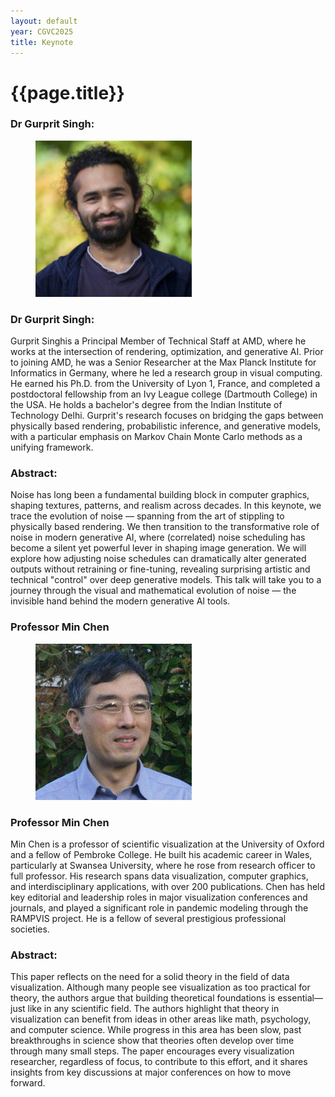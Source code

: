 ```yaml
---
layout: default
year: CGVC2025
title: Keynote
---
```


# {{page.title}}


### Dr Gurprit Singh:
<figure class="figure">
    <img src="/assets/img/CGVC2025/Singh2.jpg" class="figure-img img-fluid rounded"
        alt="Liverpool John Moores University">
    <figcaption class="figure-caption text-center">
    </figcaption>
</figure>

### Dr Gurprit Singh:
Gurprit Singhis a Principal Member of Technical Staff at AMD, where he works at the intersection of rendering, optimization, and generative AI. Prior to joining AMD, he was a Senior Researcher at the Max Planck Institute for Informatics in Germany, where he led a research group in visual computing. He earned his Ph.D. from the University of Lyon 1, France, and completed a postdoctoral fellowship from an Ivy League college (Dartmouth College) in the USA. He holds a bachelor's degree from the Indian Institute of Technology Delhi. Gurprit's research focuses on bridging the gaps between physically based rendering, probabilistic inference, and generative models, with a particular emphasis on Markov Chain Monte Carlo methods as a unifying framework.

### Abstract:
Noise has long been a fundamental building block in computer graphics, shaping textures, patterns, and realism across decades. In this keynote, we trace the evolution of noise — spanning from the art of stippling to physically based rendering. We then transition to the transformative role of noise in modern generative AI, where (correlated) noise scheduling has become a silent yet powerful lever in shaping image generation. We will explore how adjusting noise schedules can dramatically alter generated outputs without retraining or fine-tuning, revealing surprising artistic and technical "control" over deep generative models. This talk will take you to a journey through the visual and mathematical evolution of noise — the invisible hand behind the modern generative AI tools.


### Professor Min Chen
<figure class="figure">
    <img src="/assets/img/CGVC2025/Min.jpg" class="figure-img img-fluid rounded"
        alt="Liverpool John Moores University">
    <figcaption class="figure-caption text-center">
    </figcaption>
</figure>

### Professor Min Chen
Min Chen is a professor of scientific visualization at the University of Oxford and a fellow of Pembroke College. He built his academic career in Wales, particularly at Swansea University, where he rose from research officer to full professor. His research spans data visualization, computer graphics, and interdisciplinary applications, with over 200 publications. Chen has held key editorial and leadership roles in major visualization conferences and journals, and played a significant role in pandemic modeling through the RAMPVIS project. He is a fellow of several prestigious professional societies.

### Abstract:
This paper reflects on the need for a solid theory in the field of data visualization. Although many people see visualization as too practical for theory, the authors argue that building theoretical foundations is essential—just like in any scientific field. The authors highlight that theory in visualization can benefit from ideas in other areas like math, psychology, and computer science. While progress in this area has been slow, past breakthroughs in science show that theories often develop over time through many small steps. The paper encourages every visualization researcher, regardless of focus, to contribute to this effort, and it shares insights from key discussions at major conferences on how to move forward.
